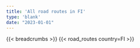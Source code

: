 ```yaml
---
title: 'All road routes in FI'
type: 'blank'
date: "2023-01-01"
---
```


{{< breadcrumbs >}}
{{< road_routes country=FI >}}
